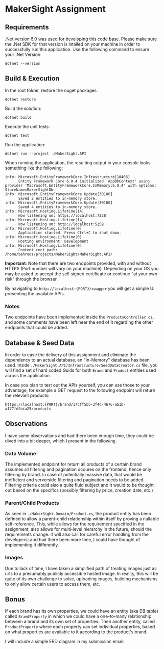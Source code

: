 # MakerSight Assignment

## Requirements
.Net version 6.0 was used for developing this code base. Please make sure the .Net SDK for that version is intalled on your machine in order to successfully run this application. Use the following command to ensure your .Net Version:
```
dotnet --version
```

## Build & Execution

In the root folder, restore the nuget packages:

```
dotnet restore
```

Build the solution:
```
dotnet build
```

Execute the unit tests:
```
dotnet test
```

Run the application:
```
dotnet run --project ./MakerSight.API
```

When running the application, the resulting output in your console looks something like the following:
```
info: Microsoft.EntityFrameworkCore.Infrastructure[10403]
      Entity Framework Core 6.0.4 initialized 'AppDbContext' using provider 'Microsoft.EntityFrameworkCore.InMemory:6.0.4' with options: StoreName=MakerSightDb 
info: Microsoft.EntityFrameworkCore.Update[30100]
      Saved 2 entities to in-memory store.
info: Microsoft.EntityFrameworkCore.Update[30100]
      Saved 4 entities to in-memory store.
info: Microsoft.Hosting.Lifetime[14]
      Now listening on: https://localhost:7228
info: Microsoft.Hosting.Lifetime[14]
      Now listening on: http://localhost:5259
info: Microsoft.Hosting.Lifetime[0]
      Application started. Press Ctrl+C to shut down.
info: Microsoft.Hosting.Lifetime[0]
      Hosting environment: Development
info: Microsoft.Hosting.Lifetime[0]
      Content root path: /home/behrooz/projects/MakerSight/MakerSight.API/
```

**Important**: Note that there are two endpoints provided, with and without HTTPS (Port number will vary on your machine). Depending on your OS you may be asked to accept the self signed certificate or continue "at your own risk" through the browser.

By navigating to `http://localhost:{PORT}/swagger` you will get a simple UI presenting the available APIs.

### Notes

Two endpoints have been implemented inside the `ProductsController.cs`, and some comments have been left near the end of it regarding the other endpoints that could be added.
## Database & Seed Data
In order to ease the delivery of this assignment and eliminate the dependency to an actual database, an "In-Memory" database has been used. 
Inside `./MakerSight.API/Infrastructure/SeedDataCreator.cs` file, you will find a set of hard coded Guids for both `Brand` and `Product` entities used across the application.

In case you plan to test out the APIs yourself, you can use those to your advantage, for example a GET request to the following endpoint will return the relevant products:
```
https://localhost:{PORT}/brand/17cff5bb-3f4c-4676-ab1b-a177fd9aca25/products
```

## Observations
I have some observations and had there been enough time, they could be dived into a bit deeper, which I present in the following.
### Data Volume
The implemented endpoint for return all products of a certain brand assumes all filtering and pagination occures on the frontend, hence only filtering by brand. In case of potentially massive data, that would be inefficient and serverside filtering and pagination needs to be added. 
Filtering criteria could also a quite fluid subject and it would to be thought out based on the specifics (possibly filtering by price, creation date, etc.)

### Parent/Child Products
As seen in `./MakerSight.Domain/Product.cs`, the product entity has been defined to allow a parent-child relationship within itself by proving a nullable self-reference. This, while allows for the requirement specified in the assignment, also allows for multi-level hierarchy in the future, should the requirements change. It will also call for careful error handling from the developers; and had there been more time, I could have thought of implementing it differently.

### Images
Due to lack of time, I have taken a simplified path of treating images just as urls to a presumably publicly accessible hosted image. In reality, this will be quite of its own challenge to solve, uploading images, building mechanisms to only allow certain users to access them, etc.

## Bonus
If each brand has its own properties, we could have an entity (aka DB table) called `BrandProperty` in which we could have a one-to-many relationship between a brand and its own set of properties. Then another entity, called `ProductProperty` where each property can set individual properties, based on what properties are available to it according to the product's brand.

I will include a simple ERD diagram in my submission email.
 
